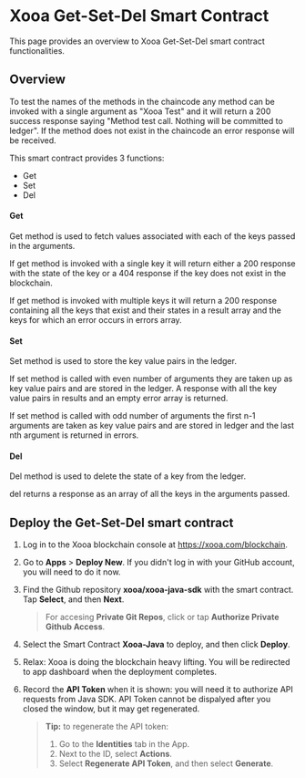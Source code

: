 # Xooa Get-Set-Del Smart Contract

This page provides an overview to Xooa Get-Set-Del smart contract functionalities.



## Overview

To test the names of the methods in the chaincode any method can be invoked with a single argument as "Xooa Test" and it will return a 200 success response saying "Method test call. Nothing will be committed to ledger". If the method does not exist in the chaincode an error response will be received.

This smart contract provides 3 functions:
  
  * Get
  * Set
  * Del

#### Get

Get method is used to fetch values associated with each of the keys passed in the arguments.

If get method is invoked with a single key it will return either a 200 response with the state of the key or a 404 response if the key does not exist in the blockchain.

If get method is invoked with multiple keys it will return a 200 response containing all the keys that exist and their states in a result array and the keys for which an error occurs in errors array.


#### Set

Set method is used to store the key value pairs in the ledger.

If set method is called with even number of arguments they are taken up as key value pairs and are stored in the ledger. A response with all the key value pairs in results and an empty error array is returned.

If set method is called with odd number of arguments the first n-1 arguments are taken as key value pairs and are stored in ledger and the last nth argument is returned in errors.


#### Del

Del method is used to delete the state of a key from the ledger.

del returns a response as an array of all the keys in the arguments passed.



## Deploy the Get-Set-Del smart contract 
 
1. Log in to the Xooa blockchain console at https://xooa.com/blockchain.

2. Go to **Apps** > **Deploy New**. If you didn't log in with your GitHub account, you will need to do it now.

3. Find the Github repository **xooa/xooa-java-sdk** with the smart contract. Tap **Select**, and then **Next**.
   > For accesing **Private Git Repos**, click or tap **Authorize Private Github Access**.

4. Select the Smart Contract **Xooa-Java** to deploy, and then click **Deploy**.

5. Relax:  Xooa is doing the blockchain heavy lifting. You will be redirected to app dashboard when the deployment completes.

6. Record the **API Token** when it is shown: you will need it to authorize API requests from Java SDK. API Token cannot be dispalyed after you closed the window, but it may get regenerated. 
   > **Tip:**  to regenerate the API token: 
   >
   > 1. Go to the **Identities** tab in the App. 
   > 2. Next to the ID, select **Actions**.
   > 3. Select **Regenerate API Token**, and then select **Generate**.


